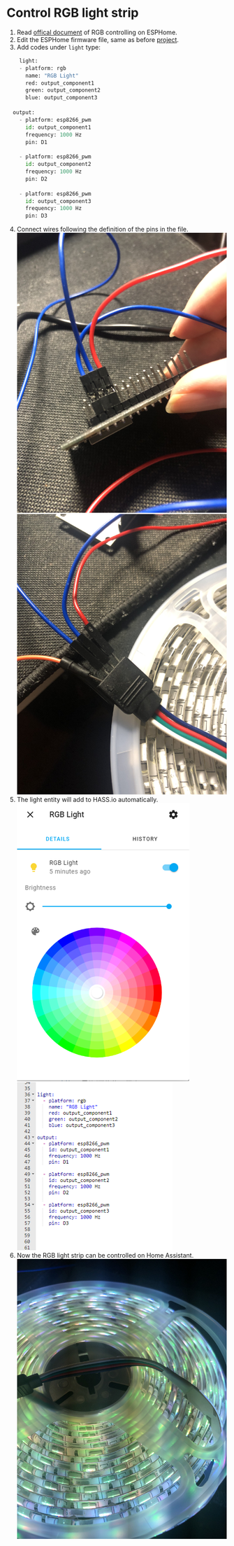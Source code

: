 # Control RGB light strip
  1. Read [offical document](https://esphome.io/components/light/rgb.html) of RGB controlling on ESPHome.
  2. Edit the ESPHome firmware file, same as before [project](https://github.com/Gry1995/Iot-Project/tree/master/ESPHome%20installation%20and%20setting).
  3. Add codes under `light` type:
  ```python
      light:
      - platform: rgb
        name: "RGB Light"
        red: output_component1
        green: output_component2
        blue: output_component3

    output:
      - platform: esp8266_pwm
        id: output_component1
        frequency: 1000 Hz
        pin: D1

      - platform: esp8266_pwm
        id: output_component2
        frequency: 1000 Hz
        pin: D2
    
      - platform: esp8266_pwm
        id: output_component3
        frequency: 1000 Hz
        pin: D3
  ```
  4. Connect wires following the definition of the pins in the file.
  ![](https://github.com/Gry1995/Iot-Project/blob/master/Control%20RGB%20light%20strip/IMG_3261.jpg)
  ![](https://github.com/Gry1995/Iot-Project/blob/master/Control%20RGB%20light%20strip/IMG_3262.jpg)
  5. The light entity will add to HASS.io automatically.
  ![](https://github.com/Gry1995/Iot-Project/blob/master/Control%20RGB%20light%20strip/HASS%20RGB.PNG)
  ![](https://github.com/Gry1995/Iot-Project/blob/master/Control%20RGB%20light%20strip/ESPHome%20Light.PNG)
  6. Now the RGB light strip can be controlled on Home Assistant.
  ![](https://github.com/Gry1995/Iot-Project/blob/master/Control%20RGB%20light%20strip/IMG_3263.jpg)

